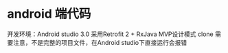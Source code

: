 # android 端代码
开发环境：Android studio 3.0
采用Retrofit 2 + RxJava MVP设计模式
clone 需要注意，不是完整的项目文件，在Android studio下直接运行会报错
